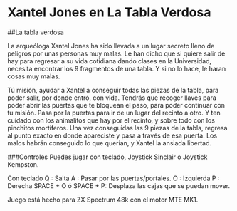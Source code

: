# Xantel Jones en La Tabla Verdosa


##La tabla verdosa

La arqueóloga Xantel Jones ha sido llevada a un lugar secreto lleno de peligros por unas personas muy malas.
Le han dicho que si quiere salir de hay para regresar a su vida cotidiana dando clases en la Universidad, necesita encontrar los 9 fragmentos de una tabla.
Y si no lo hace, le haran cosas muy malas.

Tú misión, ayudar a Xantel a conseguir todas las piezas de la tabla, para poder salir, por donde entró, con vida.
Tendrás que recoger llaves para poder abrir las puertas que te bloquean el paso, para poder continuar con tu misión.
Pasa por la puertas para ir de un lugar del recinto a otro.
Y ten cuidado con los animalitos que hay por el recinto, y sobre todo con los pinchitos mortíferos.
Una vez conseguidas las 9 piezas de la tabla, regresa al punto exacto en donde apareciste y pasa a través de esa puerta. Los malos habrán conseguido lo que querían, y Xantel la ansiada libertad.


###Controles
Puedes jugar con teclado, Joystick Sinclair o Joystick Kempston.

Con teclado
Q : Salta
A : Pasar por las puertas/portales.
O : Izquierda
P : Derecha
SPACE + O ó SPACE + P: Desplaza las cajas que se puedan mover.


Juego está hecho para ZX Spectrum 48k con el motor MTE MK1.
